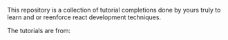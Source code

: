 This repository is a collection of tutorial completions done by yours truly to learn and or reenforce react development techniques.

The tutorials are from: 
